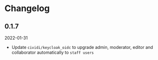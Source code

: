 # Changelog

## 0.1.7
2022-01-31

- Update `cividi/keycloak_oidc` to upgrade admin, moderator, editor and collaborator automatically to `staff users`